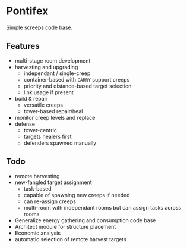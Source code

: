 # Pontifex
Simple screeps code base.

## Features
* multi-stage room development
* harvesting and upgrading
	* independant / single-creep
	* container-based with `CARRY` support creeps
	* priority and distance-based target selection
	* link usage if present
* build & repair 
	* versatile creeps
	* tower-based repair/heal
* monitor creep levels and replace
* defense
	* tower-centric
	* targets healers first
	* defenders spawned manually
	
## Todo
* remote harvesting
* new-fangled target assignment
	* task-based
	* capable of spawning new creeps if needed
	* can re-assign creeps
	* multi-room with independant rooms but can assign tasks across rooms
* Generalize energy gathering and consumption code base
* Architect module for structure placement
* Economic analysis
* automatic selection of remote harvest targets